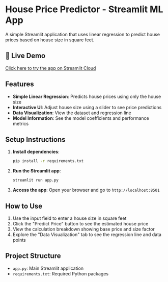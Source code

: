 # House Price Predictor - Streamlit ML App

A simple Streamlit application that uses linear regression to predict house prices based on house size in square feet.

## 🔗 Live Demo

[Click here to try the app on Streamlit Cloud](https://house-price-prediction-by-souvik.streamlit.app/)

## Features

- **Simple Linear Regression**: Predicts house prices using only the house size
- **Interactive UI**: Adjust house size using a slider to see price predictions
- **Data Visualization**: View the dataset and regression line
- **Model Information**: See the model coefficients and performance metrics

## Setup Instructions

1. **Install dependencies**:
   ```bash
   pip install -r requirements.txt
   ```

2. **Run the Streamlit app**:
   ```bash
   streamlit run app.py
   ```

3. **Access the app**:
   Open your browser and go to `http://localhost:8501`

## How to Use

1. Use the input field to enter a house size in square feet
2. Click the "Predict Price" button to see the estimated house price
3. View the calculation breakdown showing base price and size factor
4. Explore the "Data Visualization" tab to see the regression line and data points

## Project Structure

- `app.py`: Main Streamlit application
- `requirements.txt`: Required Python packages